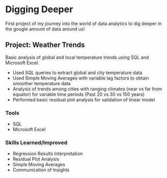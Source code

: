 # Digging Deeper

First project of my journey into the world of data analytics to dig deeper in the google amount of data around us!

## Project: Weather Trends

Basic analysis of global and local temperature trends using SQL and Microsoft Excel.

* Used SQL queries to extract global and city temperature data
* Used Simple Moving Averages with variable lag factors to obtain smoother temperature data
* Analysis of trends among cities with ranging climates (near vs far from equator) for variable time periods (Past 20 vs 30 vs 150 years)
* Performed basic residual plot analysis for validation of linear model

### Tools
* SQL
* Microsoft Excel

### Skills Learned/Improved
* Regression Results Interpretation
* Residual Plot Analysis
* Simple Moving Averages
* Communication of Insights
